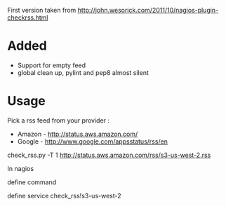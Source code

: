 

First version taken from http://john.wesorick.com/2011/10/nagios-plugin-checkrss.html


 Added 
 =====

 - Support for empty feed
 - global clean up, pylint and pep8 almost silent



Usage 
=====

Pick a rss feed from your provider :

 * Amazon - http://status.aws.amazon.com/
 * Google - http://www.google.com/appsstatus/rss/en


check_rss.py -T 1  http://status.aws.amazon.com/rss/s3-us-west-2.rss


In nagios 

define command

define service check_rss!s3-us-west-2
